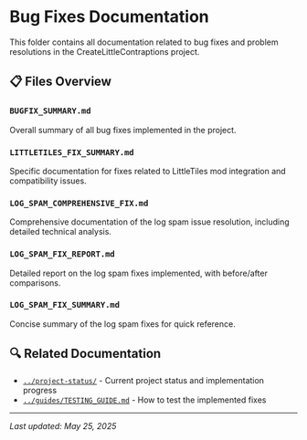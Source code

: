 # Bug Fixes Documentation

This folder contains all documentation related to bug fixes and problem resolutions in the CreateLittleContraptions project.

## 📋 Files Overview

### `BUGFIX_SUMMARY.md`
Overall summary of all bug fixes implemented in the project.

### `LITTLETILES_FIX_SUMMARY.md`
Specific documentation for fixes related to LittleTiles mod integration and compatibility issues.

### `LOG_SPAM_COMPREHENSIVE_FIX.md`
Comprehensive documentation of the log spam issue resolution, including detailed technical analysis.

### `LOG_SPAM_FIX_REPORT.md`
Detailed report on the log spam fixes implemented, with before/after comparisons.

### `LOG_SPAM_FIX_SUMMARY.md`
Concise summary of the log spam fixes for quick reference.

## 🔍 Related Documentation
- [`../project-status/`](../project-status/) - Current project status and implementation progress
- [`../guides/TESTING_GUIDE.md`](../guides/TESTING_GUIDE.md) - How to test the implemented fixes

---
*Last updated: May 25, 2025*
